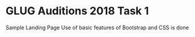 # GLUG Auditions 2018 Task 1
Sample Landing Page
Use of basic features of Bootstrap and CSS is done
